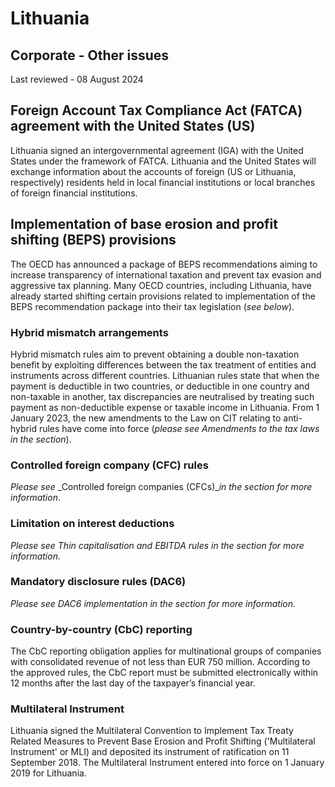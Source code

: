 # Lithuania
## Corporate - Other issues
Last reviewed - 08 August 2024
## Foreign Account Tax Compliance Act (FATCA) agreement with the United States (US)
Lithuania signed an intergovernmental agreement (IGA) with the United States under the framework of FATCA. Lithuania and the United States will exchange information about the accounts of foreign (US or Lithuania, respectively) residents held in local financial institutions or local branches of foreign financial institutions.
## Implementation of base erosion and profit shifting (BEPS) provisions
The OECD has announced a package of BEPS recommendations aiming to increase transparency of international taxation and prevent tax evasion and aggressive tax planning. Many OECD countries, including Lithuania, have already started shifting certain provisions related to implementation of the BEPS recommendation package into their tax legislation (_see below_).
### Hybrid mismatch arrangements
Hybrid mismatch rules aim to prevent obtaining a double non-taxation benefit by exploiting differences between the tax treatment of entities and instruments across different countries. Lithuanian rules state that when the payment is deductible in two countries, or deductible in one country and non-taxable in another, tax discrepancies are neutralised by treating such payment as non-deductible expense or taxable income in Lithuania.
From 1 January 2023, the new amendments to the Law on CIT relating to anti-hybrid rules have come into force (_please see_ _Amendments to the tax laws in the section_).
### Controlled foreign company (CFC) rules
_Please see_ _Controlled foreign companies (CFCs)__in the section for more information_.
### Limitation on interest deductions
_Please see_ _Thin capitalisation and EBITDA rules_ _in the section for more information._
### Mandatory disclosure rules (DAC6)
_Please see_ _DAC6 implementation_ _in the section_ _for more information._
### Country-by-country (CbC) reporting
The CbC reporting obligation applies for multinational groups of companies with consolidated revenue of not less than EUR 750 million. According to the approved rules, the CbC report must be submitted electronically within 12 months after the last day of the taxpayer’s financial year.
### Multilateral Instrument
Lithuania signed the Multilateral Convention to Implement Tax Treaty Related Measures to Prevent Base Erosion and Profit Shifting ('Multilateral Instrument' or MLI) and deposited its instrument of ratification on 11 September 2018. The Multilateral Instrument entered into force on 1 January 2019 for Lithuania.
